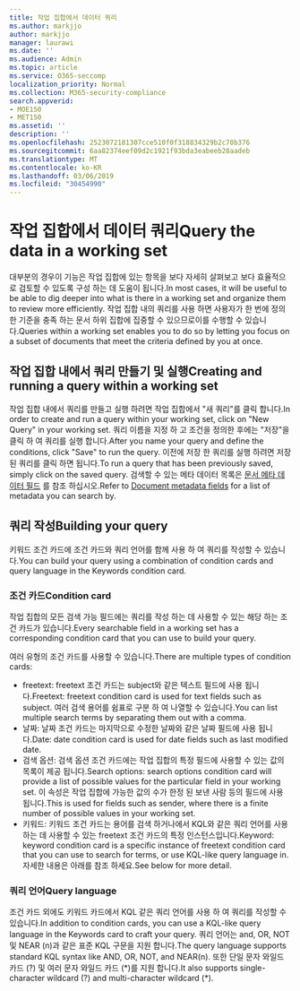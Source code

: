 ```yaml
---
title: 작업 집합에서 데이터 쿼리
ms.author: markjjo
author: markjjo
manager: laurawi
ms.date: ''
ms.audience: Admin
ms.topic: article
ms.service: O365-seccomp
localization_priority: Normal
ms.collection: M365-security-compliance
search.appverid:
- MOE150
- MET150
ms.assetid: ''
description: ''
ms.openlocfilehash: 2523072181307cce510f0f318834329b2c70b376
ms.sourcegitcommit: 6aa82374eef09d2c1921f93bda3eabeeb28aadeb
ms.translationtype: MT
ms.contentlocale: ko-KR
ms.lasthandoff: 03/06/2019
ms.locfileid: "30454990"
---
```

# <a name="query-the-data-in-a-working-set"></a><span data-ttu-id="2dfeb-102">작업 집합에서 데이터 쿼리</span><span class="sxs-lookup"><span data-stu-id="2dfeb-102">Query the data in a working set</span></span>

<span data-ttu-id="2dfeb-103">대부분의 경우이 기능은 작업 집합에 있는 항목을 보다 자세히 살펴보고 보다 효율적으로 검토할 수 있도록 구성 하는 데 도움이 됩니다.</span><span class="sxs-lookup"><span data-stu-id="2dfeb-103">In most cases, it will be useful to be able to dig deeper into what is there in a working set and organize them to review more efficiently.</span></span> <span data-ttu-id="2dfeb-104">작업 집합 내의 쿼리를 사용 하면 사용자가 한 번에 정의한 기준을 충족 하는 문서 하위 집합에 집중할 수 있으므로이를 수행할 수 있습니다.</span><span class="sxs-lookup"><span data-stu-id="2dfeb-104">Queries within a working set enables you to do so by letting you focus on a subset of documents that meet the criteria defined by you at once.</span></span>

## <a name="creating-and-running-a-query-within-a-working-set"></a><span data-ttu-id="2dfeb-105">작업 집합 내에서 쿼리 만들기 및 실행</span><span class="sxs-lookup"><span data-stu-id="2dfeb-105">Creating and running a query within a working set</span></span>

<span data-ttu-id="2dfeb-106">작업 집합 내에서 쿼리를 만들고 실행 하려면 작업 집합에서 "새 쿼리"를 클릭 합니다.</span><span class="sxs-lookup"><span data-stu-id="2dfeb-106">In order to create and run a query within your working set, click on "New Query" in your working set.</span></span> <span data-ttu-id="2dfeb-107">쿼리 이름을 지정 하 고 조건을 정의한 후에는 "저장"을 클릭 하 여 쿼리를 실행 합니다.</span><span class="sxs-lookup"><span data-stu-id="2dfeb-107">After you name your query and define the conditions, click "Save" to run the query.</span></span> <span data-ttu-id="2dfeb-108">이전에 저장 한 쿼리를 실행 하려면 저장 된 쿼리를 클릭 하면 됩니다.</span><span class="sxs-lookup"><span data-stu-id="2dfeb-108">To run a query that has been previously saved, simply click on the saved query.</span></span> <span data-ttu-id="2dfeb-109">검색할 수 있는 메타 데이터 목록은 [문서 메타 데이터 필드](document-metadata-fields.md) 를 참조 하십시오.</span><span class="sxs-lookup"><span data-stu-id="2dfeb-109">Refer to [Document metadata fields](document-metadata-fields.md) for a list of metadata you can search by.</span></span>

## <a name="building-your-query"></a><span data-ttu-id="2dfeb-110">쿼리 작성</span><span class="sxs-lookup"><span data-stu-id="2dfeb-110">Building your query</span></span>

<span data-ttu-id="2dfeb-111">키워드 조건 카드에 조건 카드와 쿼리 언어를 함께 사용 하 여 쿼리를 작성할 수 있습니다.</span><span class="sxs-lookup"><span data-stu-id="2dfeb-111">You can build your query using a combination of condition cards and query language in the Keywords condition card.</span></span>

### <a name="condition-card"></a><span data-ttu-id="2dfeb-112">조건 카드</span><span class="sxs-lookup"><span data-stu-id="2dfeb-112">Condition card</span></span>

<span data-ttu-id="2dfeb-113">작업 집합의 모든 검색 가능 필드에는 쿼리를 작성 하는 데 사용할 수 있는 해당 하는 조건 카드가 있습니다.</span><span class="sxs-lookup"><span data-stu-id="2dfeb-113">Every searchable field in a working set has a corresponding condition card that you can use to build your query.</span></span>

<span data-ttu-id="2dfeb-114">여러 유형의 조건 카드를 사용할 수 있습니다.</span><span class="sxs-lookup"><span data-stu-id="2dfeb-114">There are multiple types of condition cards:</span></span>
- <span data-ttu-id="2dfeb-115">freetext: freetext 조건 카드는 subject와 같은 텍스트 필드에 사용 됩니다.</span><span class="sxs-lookup"><span data-stu-id="2dfeb-115">Freetext: freetext condition card is used for text fields such as subject.</span></span> <span data-ttu-id="2dfeb-116">여러 검색 용어를 쉼표로 구분 하 여 나열할 수 있습니다.</span><span class="sxs-lookup"><span data-stu-id="2dfeb-116">You can list multiple search terms by separating them out with a comma.</span></span>
- <span data-ttu-id="2dfeb-117">날짜: 날짜 조건 카드는 마지막으로 수정한 날짜와 같은 날짜 필드에 사용 됩니다.</span><span class="sxs-lookup"><span data-stu-id="2dfeb-117">Date: date condition card is used for date fields such as last modified date.</span></span>
- <span data-ttu-id="2dfeb-118">검색 옵션: 검색 옵션 조건 카드에는 작업 집합의 특정 필드에 사용할 수 있는 값의 목록이 제공 됩니다.</span><span class="sxs-lookup"><span data-stu-id="2dfeb-118">Search options: search options condition card will provide a list of possible values for the particular field in your working set.</span></span> <span data-ttu-id="2dfeb-119">이 속성은 작업 집합에 가능한 값의 수가 한정 된 보낸 사람 등의 필드에 사용 됩니다.</span><span class="sxs-lookup"><span data-stu-id="2dfeb-119">This is used for fields such as sender, where there is a finite number of possible values in your working set.</span></span>
- <span data-ttu-id="2dfeb-120">키워드: 키워드 조건 카드는 용어를 검색 하거나에서 KQL와 같은 쿼리 언어를 사용 하는 데 사용할 수 있는 freetext 조건 카드의 특정 인스턴스입니다.</span><span class="sxs-lookup"><span data-stu-id="2dfeb-120">Keyword: keyword condition card is a specific instance of freetext condition card that you can use to search for terms, or use KQL-like query language in.</span></span> <span data-ttu-id="2dfeb-121">자세한 내용은 아래를 참조 하세요.</span><span class="sxs-lookup"><span data-stu-id="2dfeb-121">See below for more detail.</span></span>

### <a name="query-language"></a><span data-ttu-id="2dfeb-122">쿼리 언어</span><span class="sxs-lookup"><span data-stu-id="2dfeb-122">Query language</span></span>

<span data-ttu-id="2dfeb-123">조건 카드 외에도 키워드 카드에서 KQL 같은 쿼리 언어를 사용 하 여 쿼리를 작성할 수 있습니다.</span><span class="sxs-lookup"><span data-stu-id="2dfeb-123">In addition to condition cards, you can use a KQL-like query language in the Keywords card to craft your query.</span></span> <span data-ttu-id="2dfeb-124">쿼리 언어는 and, OR, NOT 및 NEAR (n)과 같은 표준 KQL 구문을 지원 합니다.</span><span class="sxs-lookup"><span data-stu-id="2dfeb-124">The query language supports standard KQL syntax like AND, OR, NOT, and NEAR(n).</span></span> <span data-ttu-id="2dfeb-125">또한 단일 문자 와일드 카드 (?) 및 여러 문자 와일드 카드 (\*)를 지원 합니다.</span><span class="sxs-lookup"><span data-stu-id="2dfeb-125">It also supports single-character wildcard (?) and multi-character wildcard (\*).</span></span>